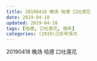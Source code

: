 ```yaml
---
title: 20190418 晚场 哈德 口吐莲花
date: 2019-04-18
updated: 2019-04-18
tags: [哈德, 口吐莲花, 相声]
categories: (2019)己亥年场次
---
```

20190418 晚场 哈德 口吐莲花